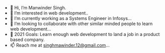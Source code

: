 - 👋 Hi, I’m Manwinder Singh.
- 👀 I’m interested in web development..
- 🌱 I’m currently working as a Systems Engineer in Infosys...
- 💞️ I’m looking to collaborate with other similar minded people to learn web development...
- 🥅 2021 Goals: Learn enough web development to land a job in a product based company.
- 📫 Reach me at singhmawinder.12@gmail.com...

<!---
SInghManw1nder/SInghManw1nder is a ✨ special ✨ repository because its `README.md` (this file) appears on your GitHub profile.
You can click the Preview link to take a look at your changes.
--->
